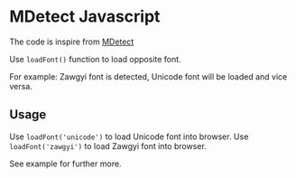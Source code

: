 # MDetect Javascript

The code is inspire from [MDetect](https://github.com/septemberboy7/MDetect)

Use `loadFont()` function to load opposite font.

For example: Zawgyi font is detected, Unicode font will be loaded and vice versa.

## Usage

Use `loadFont('unicode')` to load Unicode font into browser.
Use `loadFont('zawgyi')` to load Zawgyi font into browser.

See example for further more.